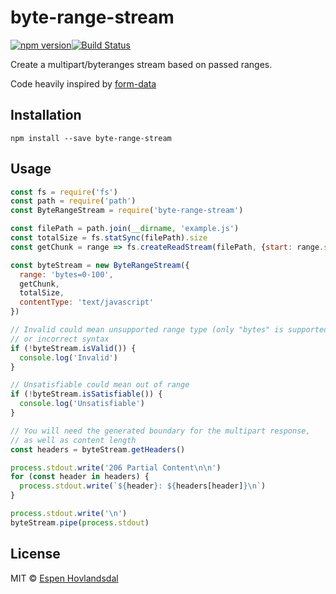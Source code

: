 # byte-range-stream

[![npm version](http://img.shields.io/npm/v/byte-range-stream.svg?style=flat-square)](http://browsenpm.org/package/byte-range-stream)[![Build Status](http://img.shields.io/travis/rexxars/byte-range-stream/master.svg?style=flat-square)](https://travis-ci.org/rexxars/byte-range-stream)

Create a multipart/byteranges stream based on passed ranges.

Code heavily inspired by [form-data](https://github.com/form-data/form-data)

## Installation

```
npm install --save byte-range-stream
```

## Usage

```js
const fs = require('fs')
const path = require('path')
const ByteRangeStream = require('byte-range-stream')

const filePath = path.join(__dirname, 'example.js')
const totalSize = fs.statSync(filePath).size
const getChunk = range => fs.createReadStream(filePath, {start: range.start, end: range.end})

const byteStream = new ByteRangeStream({
  range: 'bytes=0-100',
  getChunk,
  totalSize,
  contentType: 'text/javascript'
})

// Invalid could mean unsupported range type (only "bytes" is supported)
// or incorrect syntax
if (!byteStream.isValid()) {
  console.log('Invalid')
}

// Unsatisfiable could mean out of range
if (!byteStream.isSatisfiable()) {
  console.log('Unsatisfiable')
}

// You will need the generated boundary for the multipart response,
// as well as content length
const headers = byteStream.getHeaders()

process.stdout.write('206 Partial Content\n\n')
for (const header in headers) {
  process.stdout.write(`${header}: ${headers[header]}\n`)
}

process.stdout.write('\n')
byteStream.pipe(process.stdout)
```

## License

MIT © [Espen Hovlandsdal](https://espen.codes/)

